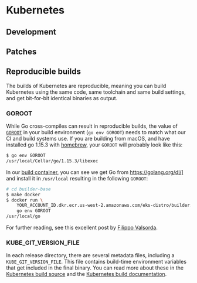 # Kubernetes

## Development

## Patches

## Reproducible builds

The builds of Kubernetes are reproducible, meaning you can build Kubernetes
using the same code, same toolchain and same build settings, and get bit-for-bit
identical binaries as output.

### GOROOT

While Go cross-compiles can result in reproducible builds, the value of
[`GOROOT`](https://golang.org/doc/install/source#environment) in your build
environment (`go env GOROOT`) needs to match what our CI and build systems use.
If you are building from macOS, and have installed go 1.15.3 with
[homebrew](https://brew.sh), your `GOROOT` will probably look like this:
``` bash
$ go env GOROOT
/usr/local/Cellar/go/1.15.3/libexec
```
In our [build container](../../../builder-base/README.md), you can see we
get Go from https://golang.org/dl/] and install it in `/usr/local`
resulting in the following `GOROOT`:
```bash
# cd builder-base
$ make docker
$ docker run \
    YOUR_ACCOUNT_ID.dkr.ecr.us-west-2.amazonaws.com/eks-distro/builder:latest \
    go env GOROOT
/usr/local/go
```

For further reading, see this excellent post by [Filippo
Valsorda](https://blog.filippo.io/reproducing-go-binaries-byte-by-byte/).

### KUBE_GIT_VERSION_FILE

In each release directory, there are several metadata files, including a
`KUBE_GIT_VERSION_FILE`. This file contains build-time environment variables
that get included in the final binary. You can read more about these in the
[Kubernetes build
source](https://github.com/kubernetes/kubernetes/blob/v1.18.9/hack/lib/version.sh#L17-L32)
and the [Kubernetes build
documentation](https://github.com/kubernetes/kubernetes/blob/v1.18.9/build/README.md#reproducibility).
